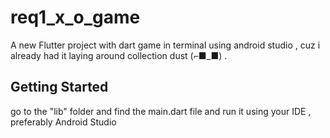 # req1_x_o_game

A new Flutter project with dart game in terminal using android studio , cuz i already had it laying around collection dust  (⌐■_■) .

## Getting Started

go to the "lib" folder and find the  main.dart file and run it using your IDE , preferably Android Studio
